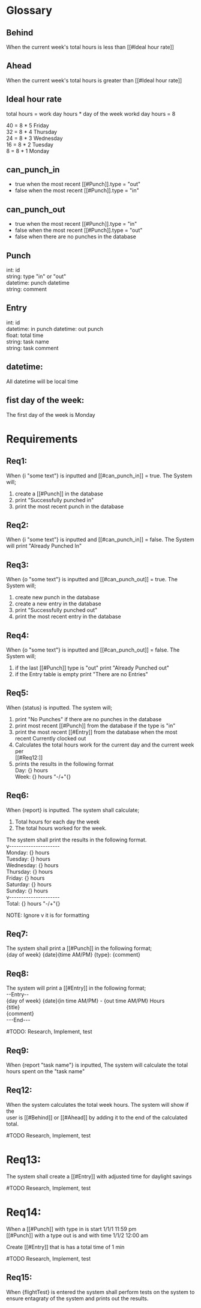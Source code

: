 # Glossary

## Behind
When the current week's total hours is less than [[#Ideal hour rate]]


## Ahead
When the current week's total hours is greater than [[#Ideal hour rate]]


## Ideal hour rate
total hours = work day hours * day of the week
workd day hours = 8

40 = 8 * 5 Friday  
32 = 8 * 4 Thursday  
24 = 8 * 3 Wednesday  
16 = 8 * 2 Tuesday  
 8 = 8 * 1 Monday  


## can_punch_in
- true when the most recent [[#Punch]].type = "out"  
- false when the most recent [[#Punch]].type = "in"  


## can_punch_out
- true when the most recent [[#Punch]].type = "in"  
- false when the most recent [[#Punch]].type = "out"  
- false when there are no punches in the database  


## Punch
int:      id  
string:   type "in" or "out"  
datetime: punch datetime  
string:   comment  


## Entry
int:      id  
datetime: in punch
datetime: out punch  
float:    total time  
string:   task name  
string:   task comment  

## datetime:
All datetime will be local time  


## fist day of the week:
The first day of the week is Monday  


# Requirements

## Req1:
When {i "some text"} is inputted and [[#can_punch_in]] = true. The System will;  
1. create a [[#Punch]] in the database
2. print "Successfully punched in"  
3. print the most recent punch in the database    


## Req2:
When {i "some text"} is inputted and [[#can_punch_in]] = false. The System will
print "Already Punched In"  


## Req3: 
When {o "some text"} is inputted and [[#can_punch_out]] = true. The System will;  
1. create new punch in the database  
2. create a new entry in the database  
3. print "Successfully punched out"  
4. print the most recent entry in the database  


## Req4: 
When {o "some text"} is inputted and [[#can_punch_out]] = false. The System will;  
1. if the last [[#Punch]] type is "out" print "Already Punched out"   
2. if the Entry table is empty print "There are no Entries"   


## Req5:
When {status} is inputted. The system will;  
1. print "No Punches" if there are no punches in the database  
2. print most recent [[#Punch]] from the database if the type is "in"  
3. print the most recent [[#Entry]] from the database when the most  
   recent Currently clocked out  
4. Calculates the total hours work for the current day and the current week per  
   [[#Req12:]]  
5. prints the results in the following format  
   Day:  {} hours  
   Week: {} hours "-/+"{}  


## Req6:
When {report} is inputted. The system shall calculate;
1. Total hours for each day the week
2. The total hours worked for the week.

The system shall print the  results in the following format.  
v---------------------  
Monday:     {} hours  
Tuesday:    {} hours  
Wednesday:  {} hours  
Thursday:   {} hours  
Friday:     {} hours  
Saturday:   {} hours  
Sunday:     {} hours  
v---------------------   
Total:      {} hours "-/+"{}

NOTE: Ignore v it is for formatting  


## Req7:
The system shall print a [[#Punch]] in the following format;  
{day of week} {date}{time AM/PM} {type}: {comment}  


## Req8:
The system will print a [[#Entry]] in the following format;  
--Entry--   
{day of week} {date}{in time AM/PM} - {out time AM/PM} Hours  
{title}  
{comment}  
---End---  


#TODO: Research, Implement, test
## Req9:
When {report "task name"} is inputted, The system will calculate the total  
hours spent on the "task name"  


## Req12:
When the system calculates the total week hours. The system will show if the   
user is [[#Behind]] or [[#Ahead]] by adding it to the end of the calculated total.  

#TODO Research, Implement, test
# Req13:
The system shall create a [[#Entry]] with adjusted time for daylight savings  

#TODO Research, Implement, test  
# Req14:
When a [[#Punch]] with type in is start 1/1/1 11:59 pm   
[[#Punch]] with a type out is and with time 1/1/2 12:00 am  

Create [[#Entry]] that is has a total time of 1 min  

#TODO Research, Implement, test  
## Req15:  
When {flightTest} is entered the system shall perform tests on the system to   
ensure entagraty of the system and prints out the results.  
